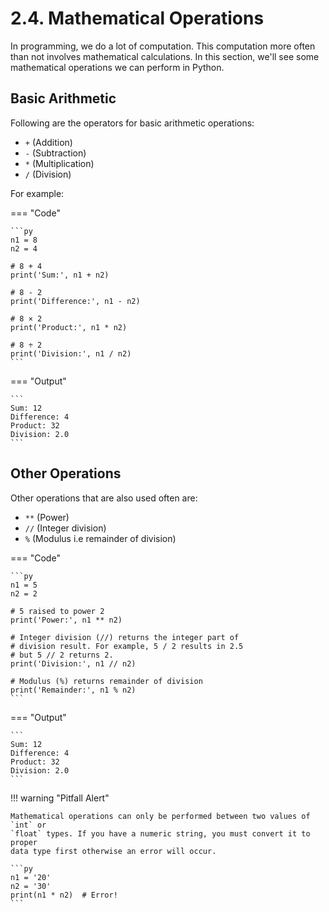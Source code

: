 # 2.4. Mathematical Operations
In programming, we do a lot of computation. This computation more often than not involves
mathematical calculations. In this section, we'll see some mathematical operations we
can perform in Python.

## Basic Arithmetic
Following are the operators for basic arithmetic operations:

- `+` (Addition)
- `-` (Subtraction)
- `*` (Multiplication)
- `/` (Division)

For example:

=== "Code"

    ```py
    n1 = 8
    n2 = 4

    # 8 + 4
    print('Sum:', n1 + n2)

    # 8 - 2
    print('Difference:', n1 - n2)

    # 8 × 2
    print('Product:', n1 * n2)

    # 8 ÷ 2
    print('Division:', n1 / n2)
    ```

=== "Output"

    ```
    Sum: 12
    Difference: 4
    Product: 32
    Division: 2.0
    ```

## Other Operations
Other operations that are also used often are:

- ``**`` (Power)
- ``//`` (Integer division)
- ``%`` (Modulus i.e remainder of division)

=== "Code"

    ```py
    n1 = 5
    n2 = 2

    # 5 raised to power 2
    print('Power:', n1 ** n2)

    # Integer division (//) returns the integer part of
    # division result. For example, 5 / 2 results in 2.5
    # but 5 // 2 returns 2.
    print('Division:', n1 // n2)

    # Modulus (%) returns remainder of division 
    print('Remainder:', n1 % n2)
    ```

=== "Output"

    ```
    Sum: 12
    Difference: 4
    Product: 32
    Division: 2.0
    ```

!!! warning "Pitfall Alert"

    Mathematical operations can only be performed between two values of `int` or
    `float` types. If you have a numeric string, you must convert it to proper
    data type first otherwise an error will occur.

    ```py
    n1 = '20'
    n2 = '30'
    print(n1 * n2)  # Error!
    ```
